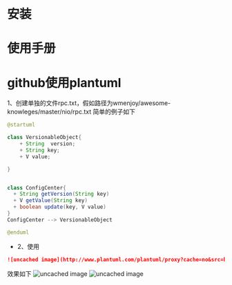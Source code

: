 # 安装
# 使用手册

# github使用plantuml
1、创建单独的文件rpc.txt，假如路径为wmenjoy/awesome-knowleges/master/nio/rpc.txt 简单的例子如下
```java
@startuml

class VersionableObject{
    + String  version;
    + String key;
    + V value;

}


class ConfigCenter{
  + String getVersion(String key)
  + V getValue(String key)
  + boolean update(key, V value)
}
ConfigCenter --> VersionableObject

@enduml
```
* 2、使用
``` md
![uncached image](http://www.plantuml.com/plantuml/proxy?cache=no&src=https://raw.githubusercontent.com/wmenjoy/awesome-knowleges/master/nio/rpc.txt)
```
效果如下
![uncached image](http://www.plantuml.com/plantuml/proxy?cache=no&src=https://raw.githubusercontent.com/wmenjoy/awesome-knowleges/master/nio/rpc.txt)
![uncached image](http://www.plantuml.com/plantuml/proxy?cache=no&src=https://raw.githubusercontent.com/wmenjoy/awesome-knowleges/master/howtowrite/rpc.txt)

